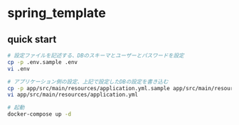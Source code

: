 # spring_template

## quick start

```bash
# 設定ファイルを記述する、DBのスキーマとユーザーとパスワードを設定
cp -p .env.sample .env
vi .env

# アプリケーション側の設定、上記で設定したDBの設定を書き込む
cp -p app/src/main/resources/application.yml.sample app/src/main/resources/application.yml
vi app/src/main/resources/application.yml

# 起動
docker-compose up -d
```
